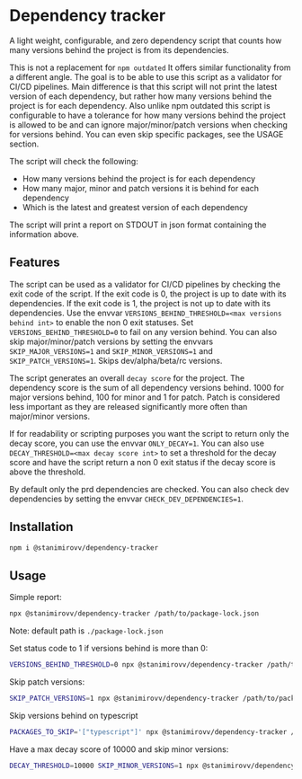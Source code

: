 # Dependency tracker

A light weight, configurable, and zero dependency script that counts how many versions behind the project is from its dependencies.

This is not a replacement for `npm outdated` 
It offers similar functionality from a different angle. The goal is to be able to use this script as a validator for CI/CD pipelines.
Main difference is that this script will not print the latest version of each dependency, but rather how many versions behind the project is for each dependency.
Also unlike npm outdated this script is configurable to have a tolerance for how many versions behind the project is allowed to be and can ignore major/minor/patch versions when checking for versions behind.
You can even skip specific packages, see the USAGE section.

The script will check the following:
- How many versions behind the project is for each dependency
- How many major, minor and patch versions it is behind for each dependency
- Which is the latest and greatest version of each dependency

The script will print a report on STDOUT in json format containing the information above.

## Features

The script can be used as a validator for CI/CD pipelines by checking the exit code of the script.
If the exit code is 0, the project is up to date with its dependencies.
If the exit code is 1, the project is not up to date with its dependencies.
Use the envvar `VERSIONS_BEHIND_THRESHOLD=<max versions behind int>` to enable the non 0 exit statuses.
Set `VERSIONS_BEHIND_THRESHOLD=0` to fail on any version behind.
You can also skip major/minor/patch versions by setting the envvars `SKIP_MAJOR_VERSIONS=1` and `SKIP_MINOR_VERSIONS=1` and `SKIP_PATCH_VERSIONS=1`. 
Skips dev/alpha/beta/rc versions.

The script generates an overall `decay score` for the project.
The dependency score is the sum of all dependency versions behind.
1000 for major versions behind, 100 for minor and 1 for patch.
Patch is considered less important as they are released significantly more often than major/minor versions.

If for readability or scripting purposes you want the script to return only the decay score, you can use the envvar `ONLY_DECAY=1`.
You can also use `DECAY_THRESHOLD=<max decay score int>` to set a threshold for the decay score and have the script return a non 0 exit status if the decay score is above the threshold.

By default only the prd dependencies are checked.
You can also check dev dependencies by setting the envvar `CHECK_DEV_DEPENDENCIES=1`.

## Installation
```bash
npm i @stanimirovv/dependency-tracker
```

## Usage

Simple report:
```bash
npx @stanimirovv/dependency-tracker /path/to/package-lock.json
```
Note: default path is `./package-lock.json`

Set status code to 1 if versions behind is more than 0:
```bash
VERSIONS_BEHIND_THRESHOLD=0 npx @stanimirovv/dependency-tracker /path/to/package-lock.json
```

Skip patch versions:
```bash
SKIP_PATCH_VERSIONS=1 npx @stanimirovv/dependency-tracker /path/to/package-lock.json
```

Skip versions behind on typescript
```bash
PACKAGES_TO_SKIP='["typescript"]' npx @stanimirovv/dependency-tracker /path/to/package-lock.json
```

Have a max decay score of 10000 and skip minor versions:
```bash
DECAY_THRESHOLD=10000 SKIP_MINOR_VERSIONS=1 npx @stanimirovv/dependency-tracker /path/to/package-lock.json
